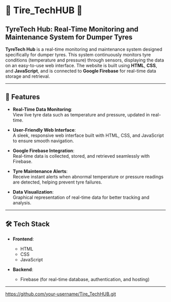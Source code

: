 # 🚗 **Tire_TechHUB** 🚗

## **TyreTech Hub: Real-Time Monitoring and Maintenance System for Dumper Tyres**

**TyreTech Hub** is a real-time monitoring and maintenance system designed specifically for dumper tyres. This system continuously monitors tyre conditions (temperature and pressure) through sensors, displaying the data on an easy-to-use web interface. The website is built using **HTML**, **CSS**, and **JavaScript**, and is connected to **Google Firebase** for real-time data storage and retrieval.

---

## 🚀 **Features**

- **Real-Time Data Monitoring**:  
  View live tyre data such as temperature and pressure, updated in real-time.

- **User-Friendly Web Interface**:  
  A sleek, responsive web interface built with HTML, CSS, and JavaScript to ensure smooth navigation.

- **Google Firebase Integration**:  
  Real-time data is collected, stored, and retrieved seamlessly with Firebase.

- **Tyre Maintenance Alerts**:  
  Receive instant alerts when abnormal temperature or pressure readings are detected, helping prevent tyre failures.

- **Data Visualization**:  
  Graphical representation of real-time data for better tracking and analysis.

---

## 🛠️ **Tech Stack**

- **Frontend**:
  - HTML
  - CSS
  - JavaScript

- **Backend**:
  - Firebase (for real-time database, authentication, and hosting)

---
https://github.com/your-username/Tire_TechHUB.git
